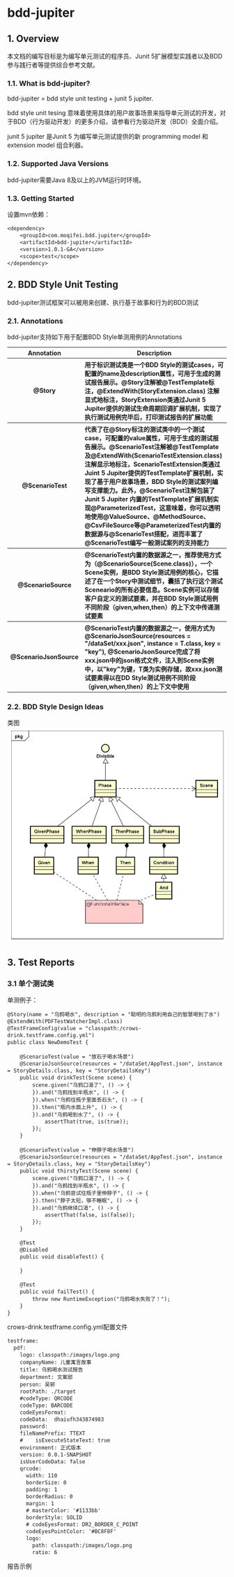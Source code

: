 # bdd-jupiter
## 1. Overview
本文档的编写目标是为编写单元测试的程序员、Junit 5扩展模型实践者以及BDD参与践行者等提供综合参考文献。
### 1.1. What is bdd-jupiter?
bdd-jupiter = bdd style unit testing + junit 5 jupiter.

bdd style unit tesing 意味着使用具体的用户故事场景来指导单元测试的开发，对于BDD（行为驱动开发）的更多介绍，请参看行为驱动开发（BDD）全面介绍。

junit 5 jupiter 是Junit 5 为编写单元测试提供的新 programming model 和 extension model 组合利器。
### 1.2. Supported Java Versions
bdd-jupiter需要Java 8及以上的JVM运行时环境。
### 1.3. Getting Started
设置mvn依赖：
```
<dependency>
    <groupId>com.moqifei.bdd.jupiter</groupId>
    <artifactId>bdd-jupiter</artifactId>
    <version>1.0.1-GA</version>
    <scope>test</scope>
</dependency>
```
## 2. BDD Style Unit Testing
bdd-jupiter测试框架可以被用来创建、执行基于故事和行为的BDD测试
### 2.1. Annotations
bdd-jupiter支持如下用于配置BDD Style单测用例的Annotations
<table>
        <tr>
            <th>Annotation</th>
            <th>Description</th>
        </tr>
        <tr>
            <th>@Story</th>
            <th  align="left">用于标识测试类是一个BDD Style的测试cases，可配置的name及description属性，可用于生成的测试报告展示。@Story注解被@TestTemplate标注，@ExtendWith(StoryExtension.class) 注解显式地标注，StoryExtension类通过Junit 5 Jupiter提供的测试生命周期回调扩展机制，实现了执行测试用例完毕后，打印测试报告的扩展功能</th>
        </tr>
        <tr>
            <th>@ScenarioTest</th>
            <th align="left">代表了在@Story标注的测试类中的一个测试case，可配置的value属性，可用于生成的测试报告展示。@ScenarioTest注解被@TestTemplate及@ExtendWith(ScenarioTestExtension.class)注解显示地标注，ScenarioTestExtension类通过Juint 5 Jupiter提供的TestTemplate扩展机制，实现了基于用户故事场景，BDD Style的测试案列编写支撑能力。此外，@ScenarioTest注解包装了Junit 5 Jupiter 内置的TestTemplate扩展机制实现@ParameterizedTest，这意味着，你可以透明地使用@ValueSource、@MethodSource、@CsvFileSource等@ParameterizedTest内置的数据源与@ScenarioTest搭配，进而丰富了@ScenarioTest编写一般测试案列的支持能力</th>
        </tr>
        <tr>
            <th>@ScenarioSource</th>
            <th align="left">@ScenarioTest内置的数据源之一，推荐使用方式为（@ScenarioSource(Scene.class)），一个Scene实例，是BDD Style测试用例的核心，它描述了在一个Story中测试细节，囊括了执行这个测试Sceneario的所有必要信息。Scene实例可以存储客户自定义的测试要素，并在BDD Style测试用例不同阶段（given,when,then）的上下文中传递测试要素</th>
        </tr>
        <tr>
            <th>@ScenarioJsonSource</th>
            <th align="left">@ScenarioTest内置的数据源之一，使用方式为@ScenarioJsonSource(resources = "/dataSet/xxx.json", instance = T.class, key = "key"), @ScenarioJsonSource完成了将xxx.json中的json格式文件，注入到Scene实例中，以"key"为键，T类为实例存储，故xxx.json测试要素得以在DD Style测试用例不同阶段（given,when,then）的上下文中使用</th>
        </tr>
    </table>  
    
### 2.2. BDD Style Design Ideas
类图  
![Image](https://github.com/moqifei/bdd-jupiter/blob/BRANCH_1.0.1/src/pic/class.jpg)
## 3. Test Reports
### 3.1 单个测试类  
单测例子：
```
@Story(name = "乌鸦喝水", description = "聪明的乌鸦利用自己的智慧喝到了水")
@ExtendWith(PDFTestWatcherImpl.class)
@TestFrameConfig(value = "classpath:/crows-drink.testframe.config.yml")
public class NewDemoTest {

	@ScenarioTest(value = "放石子喝水场景")
	@ScenarioJsonSource(resources = "/dataSet/AppTest.json", instance = StoryDetails.class, key = "StoryDetailsKey")
	public void drinkTest(Scene scene) {
		scene.given("乌鸦口渴了", () -> {
		}).and("乌鸦找到半瓶水", () -> {
		}).when("乌鸦往瓶子里面丢石头", () -> {
		}).then("瓶内水面上升", () -> {
		}).and("乌鸦喝到水了", () -> {
			assertThat(true, is(true));
		});
	}
	
	@ScenarioTest(value = "伸脖子喝水场景")
	@ScenarioJsonSource(resources = "/dataSet/AppTest.json", instance = StoryDetails.class, key = "StoryDetailsKey")
	public void thirstyTest(Scene scene) {
		scene.given("乌鸦口渴了", () -> {
		}).and("乌鸦找到半瓶水", () -> {
		}).when("乌鸦尝试往瓶子里伸脖子", () -> {
		}).then("脖子太短，够不睡眠", () -> {
		}).and("乌鸦继续口渴", () -> {
			assertThat(false, is(false));
		});
	}
	
	@Test
	@Disabled
	public void disableTest() {
		
	}
	
	@Test
	public void failTest() {
		throw new RuntimeException("乌鸦喝水失败了！");
	} 
}
```  
crows-drink.testframe.config.yml配置文件
```
testframe:
  pdf:
    logo: classpath:/images/logo.png
    companyName: 儿童寓言故事
    title: 乌鸦喝水测试报告
    department: 文案部
    person: 吴邪
    rootPath: ./target
    #codeType: QRCODE
    codeType: BARCODE
    codeEyesFormat:
    codeData:  dhaiufh343874983
    password:
    fileNamePrefix: TTEXT
    #    isExecuteStateText: true
    environment: 正式版本
    version: 0.0.1-SNAPSHOT
    isUserCodeData: false
    qrcode:
      width: 110
      borderSize: 0
      padding: 1
      borderRadius: 0
      margin: 1
      # masterColor: '#1133bb'
      borderStyle: SOLID
      # codeEyesFormat: DR2_BORDER_C_POINT
      codeEyesPointColor: '#BC8F8F'
      logo:
        path: classpath:/images/logo.png
        ratio: 6
```  
报告示例  



